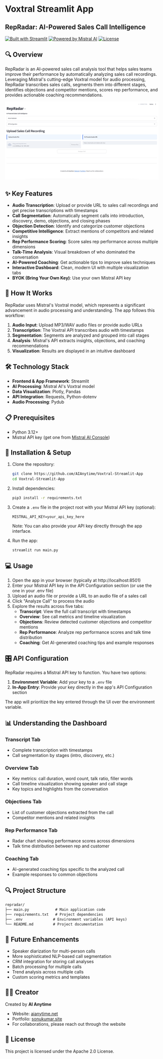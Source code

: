 # Voxtral Streamlit App
 
## RepRadar: AI-Powered Sales Call Intelligence

[![Built with Streamlit](https://img.shields.io/badge/Built%20with-Streamlit-FF4B4B.svg)](https://www.streamlit.io/)
[![Powered by Mistral AI](https://img.shields.io/badge/Powered%20by-Mistral%20AI-6047ff.svg)](https://mistral.ai/)
[![License](https://img.shields.io/badge/License-Apache_2.0-blue.svg)](https://opensource.org/licenses/Apache-2.0)

## 🔍 Overview

RepRadar is an AI-powered sales call analysis tool that helps sales teams improve their performance by automatically analyzing sales call recordings. Leveraging Mistral's cutting-edge Voxtral model for audio processing, RepRadar transcribes sales calls, segments them into different stages, identifies objections and competitor mentions, scores rep performance, and provides actionable coaching recommendations.

![Voxtral Logo](./voxtral.png)

## ✨ Key Features

- **Audio Transcription**: Upload or provide URL to sales call recordings and get precise transcriptions with timestamps
- **Call Segmentation**: Automatically segment calls into introduction, discovery, demo, objections, and closing phases
- **Objection Detection**: Identify and categorize customer objections
- **Competitive Intelligence**: Extract mentions of competitors and related insights
- **Rep Performance Scoring**: Score sales rep performance across multiple dimensions
- **Talk-Time Analysis**: Visual breakdown of who dominated the conversation
- **AI-Powered Coaching**: Get actionable tips to improve sales techniques
- **Interactive Dashboard**: Clean, modern UI with multiple visualization tabs
- **BYOK (Bring Your Own Key)**: Use your own Mistral API key

## 🧠 How It Works

RepRadar uses Mistral's Voxtral model, which represents a significant advancement in audio processing and understanding. The app follows this workflow:

1. **Audio Input**: Upload MP3/WAV audio files or provide audio URLs
2. **Transcription**: The Voxtral API transcribes audio with timestamps
3. **Segmentation**: Segments are analyzed and grouped into call stages
4. **Analysis**: Mistral's API extracts insights, objections, and coaching recommendations
5. **Visualization**: Results are displayed in an intuitive dashboard

## 🛠️ Technology Stack

- **Frontend & App Framework**: Streamlit
- **AI Processing**: Mistral AI's Voxtral model
- **Data Visualization**: Plotly, Pandas
- **API Integration**: Requests, Python-dotenv
- **Audio Processing**: Pydub

## 📋 Prerequisites

- Python 3.12+
- Mistral API key (get one from [Mistral AI Console](https://console.mistral.ai/))

## 🚀 Installation & Setup

1. Clone the repository:
   ```bash
   git clone https://github.com/AIAnytime/Voxtral-Streamlit-App
   cd Voxtral-Streamlit-App
   ```

2. Install dependencies:
   ```bash
   pip3 install -r requirements.txt
   ```

3. Create a `.env` file in the project root with your Mistral API key (optional):
   ```
   MISTRAL_API_KEY=your_api_key_here
   ```
   Note: You can also provide your API key directly through the app interface.

4. Run the app:
   ```bash
   streamlit run main.py
   ```

## 💻 Usage

1. Open the app in your browser (typically at http://localhost:8501)
2. Enter your Mistral API key in the API Configuration section (or use the one in your .env file)
3. Upload an audio file or provide a URL to an audio file of a sales call
4. Click "Analyze Call" to process the audio
5. Explore the results across five tabs:
   - **Transcript**: View the full call transcript with timestamps
   - **Overview**: See call metrics and timeline visualization
   - **Objections**: Review detected customer objections and competitor mentions
   - **Rep Performance**: Analyze rep performance scores and talk time distribution
   - **Coaching**: Get AI-generated coaching tips and example responses

## 🎛️ API Configuration

RepRadar requires a Mistral API key to function. You have two options:

1. **Environment Variable**: Add your key to a `.env` file
2. **In-App Entry**: Provide your key directly in the app's API Configuration section

The app will prioritize the key entered through the UI over the environment variable.

## 📊 Understanding the Dashboard

### Transcript Tab
- Complete transcription with timestamps
- Call segmentation by stages (intro, discovery, etc.)

### Overview Tab
- Key metrics: call duration, word count, talk ratio, filler words
- Call timeline visualization showing speaker and call stage
- Key topics and highlights from the conversation

### Objections Tab
- List of customer objections extracted from the call
- Competitor mentions and related insights

### Rep Performance Tab
- Radar chart showing performance scores across dimensions
- Talk time distribution between rep and customer

### Coaching Tab
- AI-generated coaching tips specific to the analyzed call
- Example responses to common objections

## 🔍 Project Structure

```
repradar/
├── main.py            # Main application code
├── requirements.txt   # Project dependencies
├── .env              # Environment variables (API keys)
└── README.md         # Project documentation
```

## 🔮 Future Enhancements

- Speaker diarization for multi-person calls
- More sophisticated NLP-based call segmentation
- CRM integration for storing call analyses
- Batch processing for multiple calls
- Trend analysis across multiple calls
- Custom scoring metrics and templates

## 👨‍💻 Creator

Created by **AI Anytime**

- Website: [aianytime.net](https://aianytime.net)
- Portfolio: [sonukumar.site](https://sonukumar.site)
- For collaborations, please reach out through the website

## 📜 License

This project is licensed under the Apache 2.0 License.
